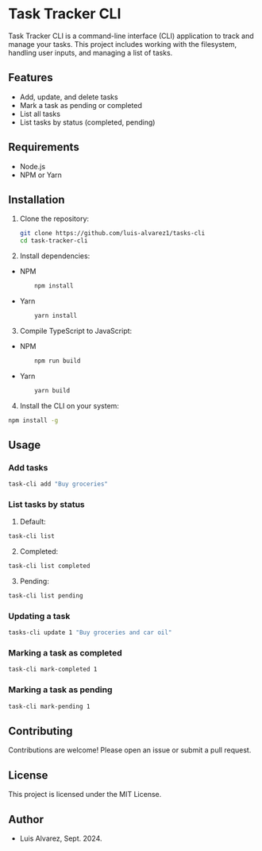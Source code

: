 # Task Tracker CLI

Task Tracker CLI is a command-line interface (CLI) application to track and manage your tasks. This project includes working with the filesystem, handling user inputs, and managing a list of tasks.

## Features

-   Add, update, and delete tasks
-   Mark a task as pending or completed
-   List all tasks
-   List tasks by status (completed, pending)

## Requirements

-   Node.js
-   NPM or Yarn

## Installation

1. Clone the repository:

    ```sh
    git clone https://github.com/luis-alvarez1/tasks-cli
    cd task-tracker-cli
    ```

2. Install dependencies:

-   NPM
    ```sh
    	npm install
    ```
-   Yarn
    ```sh
    	yarn install
    ```

3. Compile TypeScript to JavaScript:

-   NPM
    ```sh
    	npm run build
    ```
-   Yarn
    ```sh
    	yarn build
    ```

4. Install the CLI on your system:

```sh
npm install -g
```

## Usage

### Add tasks

```sh
task-cli add "Buy groceries"
```

### List tasks by status

1. Default:

```sh
task-cli list
```

2. Completed:

```sh
task-cli list completed
```

3. Pending:

```sh
task-cli list pending
```

### Updating a task

```sh
tasks-cli update 1 "Buy groceries and car oil"
```

### Marking a task as completed

```sh
task-cli mark-completed 1
```

### Marking a task as pending

```sh
task-cli mark-pending 1
```

## Contributing

Contributions are welcome! Please open an issue or submit a pull request.

## License

This project is licensed under the MIT License.

## Author

-   Luis Alvarez, Sept. 2024.

